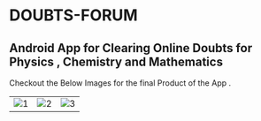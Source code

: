 # DOUBTS-FORUM
## Android App for Clearing Online Doubts for Physics , Chemistry and Mathematics 

Checkout the Below Images for the final Product of the App . 


|   |   |   |
|---|---|---|
|![1](https://image.winudf.com/v2/image1/amVlLnRlY2hqZC5qZWVlYm9va3Nfc2NyZWVuXzFfMTU4ODgzMDYyMF8wNTM/screen-1.jpg?fakeurl=1&type=.jpg)|![2](https://image.winudf.com/v2/image1/amVlLnRlY2hqZC5qZWVlYm9va3Nfc2NyZWVuXzBfMTU4ODgzMDYxOV8wOTI/screen-0.jpg?fakeurl=1&type=.jpg)|![3](https://image.winudf.com/v2/image1/amVlLnRlY2hqZC5qZWVlYm9va3Nfc2NyZWVuXzJfMTU4ODgzMDYyMl8wOTA/screen-2.jpg?fakeurl=1&type=.jpg)



